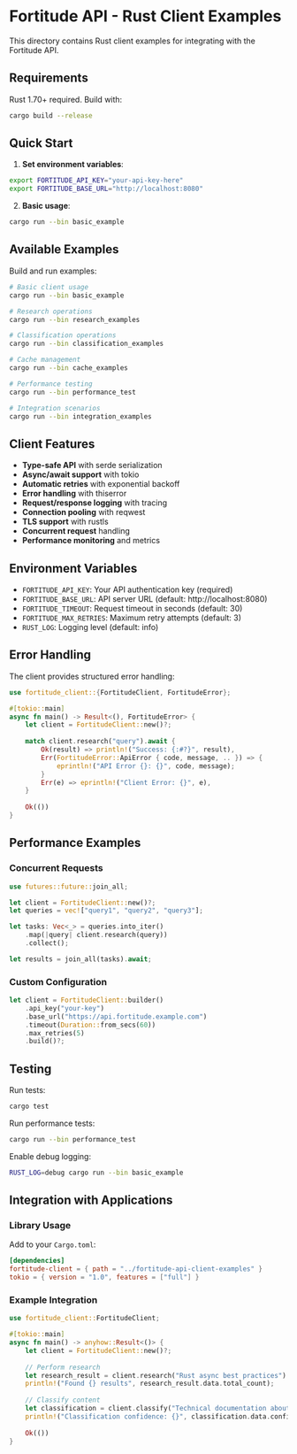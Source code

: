 # Fortitude API - Rust Client Examples

This directory contains Rust client examples for integrating with the Fortitude API.

## Requirements

Rust 1.70+ required. Build with:

```bash
cargo build --release
```

## Quick Start

1. **Set environment variables**:
```bash
export FORTITUDE_API_KEY="your-api-key-here"
export FORTITUDE_BASE_URL="http://localhost:8080"
```

2. **Basic usage**:
```bash
cargo run --bin basic_example
```

## Available Examples

Build and run examples:

```bash
# Basic client usage
cargo run --bin basic_example

# Research operations
cargo run --bin research_examples

# Classification operations 
cargo run --bin classification_examples

# Cache management
cargo run --bin cache_examples

# Performance testing
cargo run --bin performance_test

# Integration scenarios
cargo run --bin integration_examples
```

## Client Features

- **Type-safe API** with serde serialization
- **Async/await support** with tokio
- **Automatic retries** with exponential backoff  
- **Error handling** with thiserror
- **Request/response logging** with tracing
- **Connection pooling** with reqwest
- **TLS support** with rustls
- **Concurrent request** handling
- **Performance monitoring** and metrics

## Environment Variables

- `FORTITUDE_API_KEY`: Your API authentication key (required)
- `FORTITUDE_BASE_URL`: API server URL (default: http://localhost:8080)
- `FORTITUDE_TIMEOUT`: Request timeout in seconds (default: 30)
- `FORTITUDE_MAX_RETRIES`: Maximum retry attempts (default: 3)
- `RUST_LOG`: Logging level (default: info)

## Error Handling

The client provides structured error handling:

```rust
use fortitude_client::{FortitudeClient, FortitudeError};

#[tokio::main]
async fn main() -> Result<(), FortitudeError> {
    let client = FortitudeClient::new()?;
    
    match client.research("query").await {
        Ok(result) => println!("Success: {:#?}", result),
        Err(FortitudeError::ApiError { code, message, .. }) => {
            eprintln!("API Error {}: {}", code, message);
        }
        Err(e) => eprintln!("Client Error: {}", e),
    }
    
    Ok(())
}
```

## Performance Examples

### Concurrent Requests
```rust
use futures::future::join_all;

let client = FortitudeClient::new()?;
let queries = vec!["query1", "query2", "query3"];

let tasks: Vec<_> = queries.into_iter()
    .map(|query| client.research(query))
    .collect();

let results = join_all(tasks).await;
```

### Custom Configuration
```rust
let client = FortitudeClient::builder()
    .api_key("your-key")
    .base_url("https://api.fortitude.example.com")
    .timeout(Duration::from_secs(60))
    .max_retries(5)
    .build()?;
```

## Testing

Run tests:
```bash
cargo test
```

Run performance tests:
```bash
cargo run --bin performance_test
```

Enable debug logging:
```bash
RUST_LOG=debug cargo run --bin basic_example
```

## Integration with Applications

### Library Usage
Add to your `Cargo.toml`:
```toml
[dependencies]
fortitude-client = { path = "../fortitude-api-client-examples" }
tokio = { version = "1.0", features = ["full"] }
```

### Example Integration
```rust
use fortitude_client::FortitudeClient;

#[tokio::main]
async fn main() -> anyhow::Result<()> {
    let client = FortitudeClient::new()?;
    
    // Perform research
    let research_result = client.research("Rust async best practices").await?;
    println!("Found {} results", research_result.data.total_count);
    
    // Classify content
    let classification = client.classify("Technical documentation about Rust").await?;
    println!("Classification confidence: {}", classification.data.confidence);
    
    Ok(())
}
```